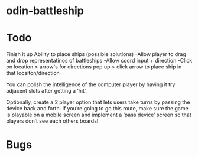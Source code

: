 # odin-battleship

# Todo

Finish it up
Ability to place ships
(possible solutions)
-Allow player to drag and drop representatinos of battleships
-Allow coord input + direction
-Click on location > arrow's for directions pop up > click arrow to place ship in that locaiton/direction

You can polish the intelligence of the computer player by having it try adjacent slots after getting a ‘hit’.


Optionally, create a 2 player option that lets users take turns by passing the device back and forth. If you’re going to go this route, make sure the game is playable on a mobile screen and implement a ‘pass device’ screen so that players don’t see each others boards!


# Bugs

